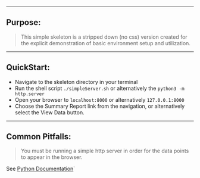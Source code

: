 ----
## Purpose:
> This simple skeleton is a stripped down (no css) version created for the explicit demonstration of basic environment setup and utilization.

----
## QuickStart:
* Navigate to the skeleton directory in your terminal
* Run the shell script ``./simpleServer.sh`` or alternatively the ``python3 -m http.server`` 
* Open your browser to ``localhost:8000`` or alternatively ``127.0.0.1:8000``
* Choose the Summary Report link from the navigation, or alternatively select the View Data button.

----
## Common Pitfalls:
> You must be running a simple http server in order for the data points to appear in the browser.

See [Python Documentation](http://docs.python.org/3/library/http.server.html)`
